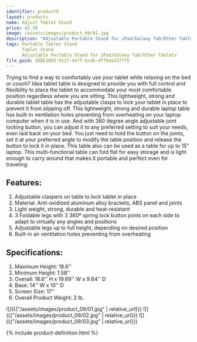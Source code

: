 ```yaml
---
identifier: product9
layout: products
name: Adjust Tablet Stand
price: 43.38
image: /assets/images/product_09/01.jpg
description: "Adjustable Portable Stand for iPad/Galaxy Tab/Other Tablets"
tags: Portable Tablet Stand
      Tablet Stand
      Adjustable Portable Stand for iPad/Galaxy Tab/Other Tablets
file_guid: IDDE1003-9127-4e7f-bcdb-dff84a337775
---
```


Trying to find a way to comfortably use your tablet while relaxing on the bed or couch? Idea tablet table is designed to provide you with full control and flexibility to place the tablet to accommodate your most comfortable position regardless where you are sitting. This lightweight, strong and durable tablet table has the adjustable clasps to lock your tablet in place to prevent it from slipping off. This lightweight, strong and durable laptop table has built-in ventilation holes preventing from overheating on your laptop computer when it is in use. And with 360 degree angle adjustable joint locking button, you can adjust it to any preferred setting to suit your needs, even laid back on your bed. You just need to hold the button on the joints, set it at your preferred angle to modify the table position and release the button to lock it in place. This table also can be used as a table for up to 15" laptop. This multi-functional table can fold flat for easy storage and is light enough to carry around that makes it portable and perfect even for traveling.

## Features:
1.	Adjustable claspers on table to lock tablet in place
2.	Material: Anti-oxidized aluminum alloy brackets, ABS panel and joints
3.	Light weight, strong, durable and heat-resistant
4.	3 Foldable legs with 3 360º spring lock button joints on each side to adapt to virtually any angles and positions
5.	Adjustable legs up to full height, depending on desired position
6.	Built-in air ventilation holes preventing from overheating




## Specifications:
1.	Maximum Height: 18.6''
2.	Minimum Height: 1.58''
3.	Overall: 18.6'' H x 19.69'' W x 9.84'' D
4.	Base: 14'' W x 10'' D
5.	Screen Size: 17''
6.	Overall Product Weight: 2 lb.



![]({{"/assets/images/product_09/01.jpg" | relative_url}})
![]({{"/assets/images/product_09/02.jpg" | relative_url}})
![]({{"/assets/images/product_09/03.jpg" | relative_url}})


<div class="call">
        {% include product-definition.html %}
</div>
<br>
<div class="powr-reviews" id="d41edebe_1590093846"></div><script src="https://www.powr.io/powr.js?platform=html"></script>
